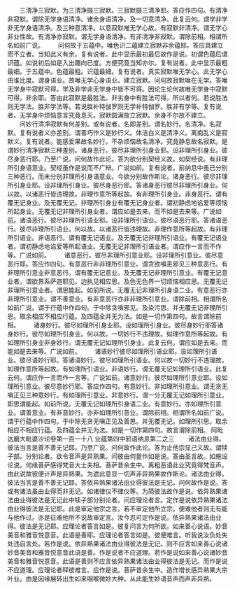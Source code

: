 <!-- { "loadSidebar": true } -->
　　三清净三寂默。为三清净摄三寂默。三寂默摄三清净耶。答应作四句。有清净非寂默。谓除无学身语清净。诸余身语清净。及一切意清净。此复云何。谓学非学非无学身语清净。及三种意清净。以意寂默唯无学心故。有寂默非清净。谓无学心非业性故。有清净亦寂默。谓无学身语清净。有非清净非寂默。谓除前相。相谓所名如前广说。
　　问何故于五蕴中。唯色识二蕴建立寂默非余蕴耶。答应具建立而不立者。当知此义有余。复有说者。此中显示最初最后故作是说。初谓色蕴后谓识蕴。如说初后如是入出趣向已度。方便究竟当知亦尔。复有说者。此中显示最粗最细。于五蕴中。色蕴最粗。识蕴最细。复有说者。真实寂默唯无学心。此无学心由谁比度。谓身语业。故唯无学心身语业。建立寂默。问何故寂默唯在无学。答唯无学身中寂默可得。学及非学非无学身中皆不可得。因论生论何故唯无学身中寂默可得。非余耶。答由此寂默是最胜法。非劣身中有胜法可得。所以者何。若说胜法则无学法。胜非学法等。若说胜补特伽罗则无学补特伽罗。胜非有学等。复有说者。无学身中烦恼意言究竟息灭。寂默圆满故立寂默。余身不尔故不建立。
　　问妙行清净寂默有何差别。或有说者。名即差别。谓名妙行。名清净。名寂默。复有说者义亦差别。谓善巧作义是妙行义。体洁白义是清净义。离痴乱义是寂默义。复有说者。能感爱果故名妙行。不杂烦恼故名清净。究竟静息故名寂默。是谓妙行清净寂默三种差别。诸身恶行。彼尽非理所引身业耶。设非理所引身业。彼尽身恶行耶。乃至广说。问何故作此论。答为欲分别契经义故。如契经说。有非理所引身语意业。契经虽作是说而不广辩。广说如前。复有说者。前纳息中虽已分别三种恶行。而未分别非理所引身语意业。今欲分别故作斯论。诸身恶行。彼尽非理所引身业耶。设非理所引身业。彼尽身恶行耶。答诸身恶行彼尽非理所引身业。何以故。以诸恶行皆违理故。非理作意所等起故。有非理所引身业。非身恶行。谓有覆无记身业。及无覆无记。非理所引身业有覆无记身业者。谓初静虑地谄爱等烦恼所起身业。无覆无记非理所引身业者。谓应如是去来。而不如是去来等。广说如前。诸语恶行。彼尽非理所引语业耶。设非理所引语业。彼尽语恶行耶。答诸语恶行。彼尽非理所引语业。何以故。以诸恶行皆违理故。非理作意所等起故。有非理所引语业。非语恶行。谓有覆无记语业。及无覆无记非理所引语业。有覆无记语业者。谓初静虑地谄爱等所起语业。无覆无记非理所引语业者。谓应作一言而不作等。广说如前。
　　诸意恶行。彼尽非理所引意业耶。设非理所引意业。彼尽意恶行耶。答应作四句。有意恶行非非理所引意业。谓贪欲嗔恚邪见三种意恶行。有非理所引意业非意恶行。谓有覆无记意业。及无覆无记非理所引意业。有覆无记意业者。谓欲界系萨迦耶见。边执见相应思。及色无色界一切烦恼相应思。无覆无记非理所引意业者。谓思能起。如前所说。无覆无记非理所引身语二业。有意恶行亦非理所引意业。谓不善意业。有非意恶行亦非非理所引意业。谓除前相。相谓所名如前广说。谓于行蕴中作四句。于中除贪嗔邪见。及染污思。并无覆无记非理所引思。取余相应不相应行蕴。及四蕴全并无为法。如是一切作第四句。故言谓除前相。
　　诸身妙行。彼尽如理所引身业耶。设如理所引身业。彼尽身妙行耶答诸身妙行。彼尽如理所引身业。何以故。一切妙行不违理故。如理作意所等起故。有如理所引身业非身妙行。谓无覆无记如理所引身业。此复云何。谓应如是去来。而能如是去来等。广说如前。
　　诸语妙行彼尽如理所引语业耶。设如理所引语业。彼尽语妙行耶。答诸语妙行。彼尽如理所引语业。何以故一切妙行不违理故。如理作意所等起故。有如理所引语业。非语妙行。谓无覆无记如理所引语业。此复云何。谓应作一言而作一言等。广说如前。诸意妙行。彼尽如理所引意业耶。设如理所引意业。彼尽意妙行耶。答应作四句。有意妙行。非如理所引意业。谓无贪无嗔正见三种意妙行。有如理所引意业。非意妙行。谓一分无覆无记如理所引意业。即思谓能起。如前所说。无覆无记如理所引身语二业。有意妙行。亦如理所引意业。谓善意业。有非意妙行。亦非如理所引意业。谓除前相。相谓所名如前广说。谓于行蕴中作四句。于中除无贪无嗔正见及善思。并无覆无记。如理所引思。取余相应不相应行蕴。及四蕴全并无为法。如是一切作第四句。故言谓除前相。
阿毗达磨大毗婆沙论卷第一百一十八
业蕴第四中邪语纳息第二之三
　　诸法由业得。彼法当言是善不善无记耶。乃至广说。问何故作此论。答为止他宗显己义故。谓犊子部。分别论者。欲令音声是异熟果。问彼由何量作如是说。答由圣言故。如施设论说。何缘菩萨感得梵音大士夫相。菩萨昔余生中。离粗恶语此业究竟得梵音声。由此说故彼便计声是异熟果。为遮此意显一切声非异熟果故作斯论。诸法由业得。彼法当言是善不善无记耶。答依异熟果诸法由业得彼法是无记。问何故作是说。答或有诸法虽由业得而非无记。如诸律仪不律仪等。为简彼法故作是说。依异熟果诸法由业得彼法是无记此中犊子部分别论者。问应理论者言。定作是说依异熟果诸法由业得彼法是无记耶。此是审定他宗之言。若不审定他所立宗。便难他者则无有能与他作过。亦是征难他所不说故审定言。汝今忍可定作是说。依异熟果诸法由业得。彼法是无记耶。应理论者答言如是。彼复问言为何所欲。如来善心说语。妙音美音和雅音悦意音。此语是善耶。应理论者答言如是。彼便难言。听我说汝负处失处违自言处。若作是说。依异熟果诸法由业得彼法是无记。则不应言如来善心说诸妙音美音和雅音悦意音此语是善。作是说者不应道理。若作是说如来善心说诸妙音美音和雅音悦意音。此语是善则不应言依异熟果诸法由业得彼法是无记。而作是说不应道理。应理论者释彼难言。应作是说。菩萨昔余生中。造作增长感异熟果大宗叶业。由是因缘展转出生如来咽喉微妙大种。从此能生妙语音声而声非异熟。
